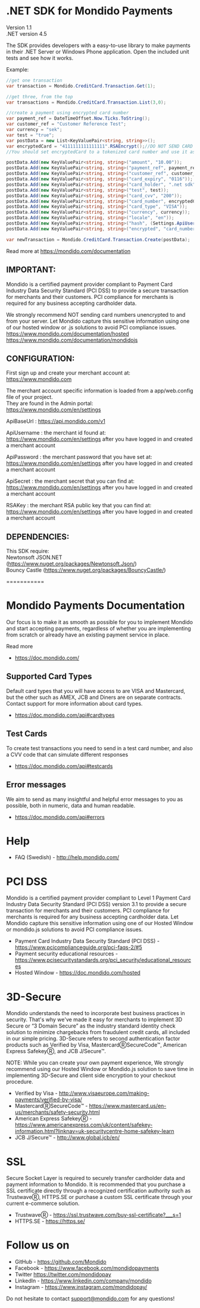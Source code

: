 .NET SDK for Mondido Payments
=======

Version 1.1   
.NET version 4.5

The SDK provides developers with a easy-to-use library to make payments in their .NET Server or Windows Phone application. 
Open the included unit tests and see how it works.


Example:
``` csharp
//get one transaction   
var transaction = Mondido.CreditCard.Transaction.Get(1);

//get three, from the top   
var transactions = Mondido.CreditCard.Transaction.List(3,0);

//create a payment using encrypted card number
var payment_ref = DateTimeOffset.Now.Ticks.ToString();
var customer_ref = "Customer Reference Test";
var currency = "sek";
var test = "true";
var postData = new List<KeyValuePair<string, string>>();
var encryptedCard = "4111111111111111".RSAEncrypt();//DO NOT SEND CARD NUMBERS IN CLEAR TEXT. 
//You should set encryptedCard to a tokenized card number and use it as recurring.

postData.Add(new KeyValuePair<string, string>("amount", "10.00"));
postData.Add(new KeyValuePair<string, string>("payment_ref", payment_ref));
postData.Add(new KeyValuePair<string, string>("customer_ref", customer_ref));
postData.Add(new KeyValuePair<string, string>("card_expiry", "0116"));
postData.Add(new KeyValuePair<string, string>("card_holder", ".net sdk"));
postData.Add(new KeyValuePair<string, string>("test", test));
postData.Add(new KeyValuePair<string, string>("card_cvv", "200"));
postData.Add(new KeyValuePair<string, string>("card_number", encryptedCard));
postData.Add(new KeyValuePair<string, string>("card_type", "VISA"));
postData.Add(new KeyValuePair<string, string>("currency", currency));
postData.Add(new KeyValuePair<string, string>("locale", "en"));
postData.Add(new KeyValuePair<string, string>("hash", (Settings.ApiUsername + payment_ref + customer_ref + "10.00" + currency + (test.Equals("true") ? "test" : "" ) + Settings.ApiSecret).ToMD5()));
postData.Add(new KeyValuePair<string, string>("encrypted", "card_number"));

var newTransaction = Mondido.CreditCard.Transaction.Create(postData);
```

Read more at https://mondido.com/documentation

IMPORTANT: 
---
Mondido is a certified payment provider compliant to Payment Card Industry Data Security Standard (PCI DSS) to provide a secure transaction for merchants and their customers.
PCI compliance for merchants is required for any business accepting cardholder data. 
     
We strongly recommend NOT sending card numbers unencrypted to and from your server.
Let Mondido capture this sensitive information using one of our hosted window or .js solutions to avoid PCI compliance issues.   
https://www.mondido.com/documentation/hosted   
https://www.mondido.com/documentation/mondidojs   


CONFIGURATION:
---
First sign up and create your merchant account at: https://www.mondido.com

The merchant account specific information is loaded from a app/web.config file of your project.   
They are found in the Admin portal:   
https://www.mondido.com/en/settings 

ApiBaseUrl : https://api.mondido.com/v1   

ApiUsername : the merchant id found at: https://www.mondido.com/en/settings after you have logged in and created a merchant account   

ApiPassword : the merchant password that you have set at: https://www.mondido.com/en/settings after you have logged in and created a merchant account   

ApiSecret :  the merchant secret that you can find at: https://www.mondido.com/en/settings after you have logged in and created a merchant account   

RSAKey : the merchant RSA public key that you can find at: https://www.mondido.com/en/settings after you have logged in and created a merchant account   


DEPENDENCIES:
---
This SDK require:   
Newtonsoft JSON.NET (https://www.nuget.org/packages/Newtonsoft.Json/)   
Bouncy Castle (https://www.nuget.org/packages/BouncyCastle/)   

===========

# Mondido Payments Documentation

Our focus is to make it as smooth as possible for you to implement Mondido and start accepting payments, regardless of whether you are implementing from scratch or already have an existing payment service in place.

Read more
* https://doc.mondido.com/

## Supported Card Types
Default card types that you will have access to are VISA and Mastercard, but the other such as AMEX, JCB and Diners are on separate contracts. Contact support for more information about card types.

* https://doc.mondido.com/api#cardtypes

## Test Cards
To create test transactions you need to send in a test card number, and also a CVV code that can simulate different responses

* https://doc.mondido.com/api#testcards

## Error messages
We aim to send as many insightful and helpful error messages to you as possible, both in numeric, data and human readable.

* https://doc.mondido.com/api#errors

# Help

* FAQ (Swedish) - http://help.mondido.com/

# PCI DSS

Mondido is a certified payment provider compliant to Level 1 Payment Card Industry Data Security Standard (PCI DSS) version 3.1 to provide a secure transaction for merchants and their customers. PCI compliance for merchants is required for any business accepting cardholder data. Let Mondido capture this sensitive information using one of our Hosted Window or mondido.js solutions to avoid PCI compliance issues.

* Payment Card Industry Data Security Standard (PCI DSS) - https://www.pcicomplianceguide.org/pci-faqs-2/#5
* Payment security educational resources - https://www.pcisecuritystandards.org/pci_security/educational_resources
* Hosted Window - https://doc.mondido.com/hosted

# 3D-Secure

Mondido understands the need to incorporate best business practices in security. That's why we've made it easy for merchants to implement 3D Secure or “3 Domain Secure” as the industry standard identity check solution to minimize chargebacks from fraudulent credit cards, all included in our simple pricing. 3D-Secure refers to second authentication factor products such as Verified by Visa, MastercardⓇSecureCode™, American Express SafekeyⓇ, and JCB J/Secure™.

NOTE: While you can create your own payment experience, We strongly recommend using our Hosted Window or Mondido.js solution to save time in implementing 3D-Secure and client side encryption to your checkout procedure.

* Verified by Visa - http://www.visaeurope.com/making-payments/verified-by-visa/
* MastercardⓇSecureCode™ - https://www.mastercard.us/en-us/merchants/safety-security.html
* American Express SafekeyⓇ  - https://www.americanexpress.com/uk/content/safekey-information.html?linknav=uk-securitycentre-home-safekey-learn
* JCB J/Secure™ - http://www.global.jcb/en/

# SSL

Secure Socket Layer is required to securely transfer cardholder data and payment information to Mondido. It is recommended that you purchase a SSL certificate directly through a recognized certification authority such as TrustwaveⓇ, HTTPS.SE or purchase a custom SSL certificate through your current e-commerce solution.

* TrustwaveⓇ - https://ssl.trustwave.com/buy-ssl-certificate?___s=1
* HTTPS.SE - https://https.se/

# Follow us on
* GitHub - https://github.com/Mondido
* Facebook - https://www.facebook.com/mondidopayments
* Twitter https://twitter.com/mondidopay
* LinkedIn  - https://www.linkedin.com/company/mondido
* Instagram - https://www.instagram.com/mondidopay/


Do not hesitate to contact support@mondido.com for any questions!

